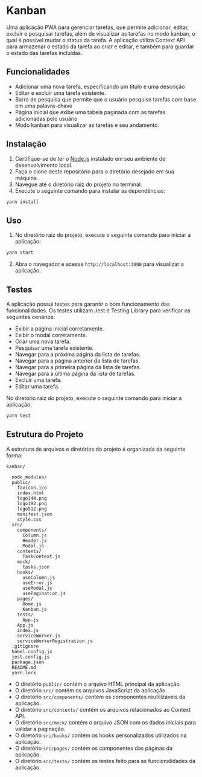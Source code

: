 # Kanban

Uma aplicação PWA para gerenciar tarefas, que permite adicionar, editar, excluir e pesquisar tarefas, além de visualizar as tarefas no modo kanban, o qual é possível mudar o status da tarefa. A aplicação utiliza Context API para armazenar o estado da tarefa ao criar e editar, e também para guardar o estado das tarefas incluídas.

## Funcionalidades

- Adicionar uma nova tarefa, especificando um título e uma descrição
- Editar e excluir uma tarefa existente.
- Barra de pesquisa que permite que o usuário pesquise tarefas com base em uma palavra-chave
- Página inicial que exibe uma tabela paginada com as tarefas adicionadas pelo usuário
- Modo kanban para visualizar as tarefas e seu andamento.

## Instalação

1. Certifique-se de ter o [Node.js](https://nodejs.org) instalado em seu ambiente de desenvolvimento local.
2. Faça o clone deste repositório para o diretório desejado em sua máquina.
3. Navegue até o diretório raiz do projeto no terminal.
4. Execute o seguinte comando para instalar as dependências:

```bash
yarn install
```

## Uso

1. No diretório raiz do projeto, execute o seguinte comando para iniciar a aplicação:

```bash
yarn start
```

2. Abra o navegador e acesse `http://localhost:3000` para visualizar a aplicação.

## Testes

A aplicação possui testes para garantir o bom funcionamento das funcionalidades. Os testes utilizam Jest e Testing Library para verificar os seguintes cenários:

- Exibir a página inicial corretamente.
- Exibir o modal corretamente.
- Criar uma nova tarefa.
- Pesquisar uma tarefa existente.
- Navegar para a próxima página da lista de tarefas.
- Navegar para a página anterior da lista de tarefas.
- Navegar para a primeira página da lista de tarefas.
- Navegar para a última página da lista de tarefas.
- Excluir uma tarefa.
- Editar uma tarefa.

No diretório raiz do projeto, execute o seguinte comando para iniciar a aplicação:

```bash
yarn test
```

## Estrutura do Projeto

A estrutura de arquivos e diretórios do projeto é organizada da seguinte forma:

```
kanban/

  node_modules/
  public/
    favicon.ico
    index.html
    logo144.png
    logo192.png
    logo512.png
    manifest.json
    style.css
  src/
    components/
      Column.js
      Header.js
      Modal.js
    contexts/
      TaskContext.js
    mock/
      tasks.json
    hooks/
      useColumn.js
      useError.js
      useModal.js
      usePagination.js
    pages/
      Home.js
      Kanban.js
    tests/
      App.js
    App.js
    index.js
    serviceWorker.js
    serviceWorkerRegistration.js
  .gitignore
  babel.config.js
  jest.config.js
  package.json
  README.md
  yarn.lock
```

- O diretório `public/` contém o arquivo HTML principal da aplicação.
- O diretório `src/` contém os arquivos JavaScript da aplicação.
- O diretório `src/components/` contém os componentes reutilizáveis da aplicação.
- O diretório `src/contexts/` contém os arquivos relacionados ao Context API.
- O diretório `src/mock/` contém o arquivo JSON com os dados iniciais para validar a paginação.
- O diretório `src/hooks/` contém os hooks personalizados utilizados na aplicação.
- O diretório `src/pages/` contém os componentes das páginas da aplicação.
- O diretório `src/tests/` contém os testes feito para as funcionalidades da aplicação.
